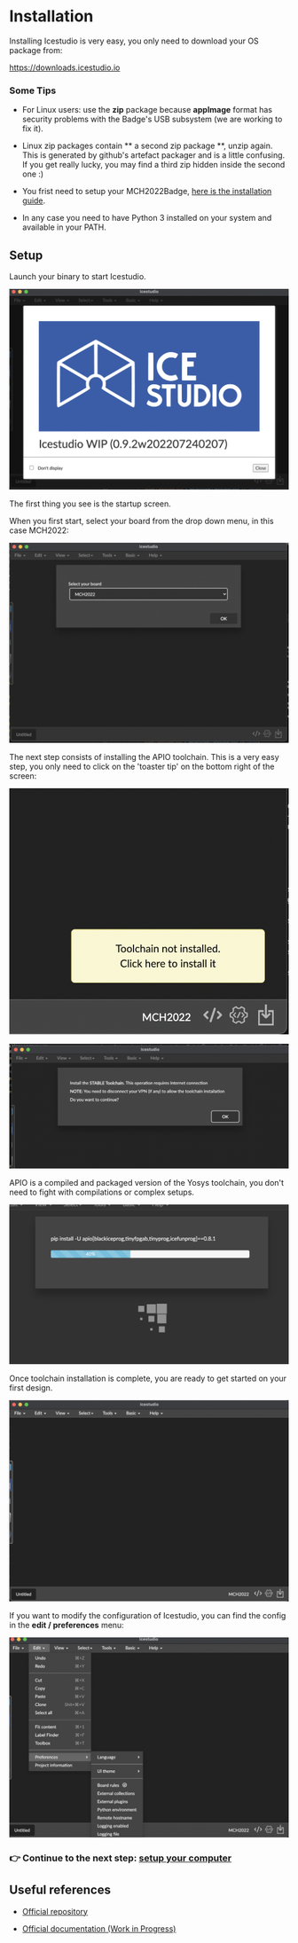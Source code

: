 # Installation

Installing Icestudio is very easy, you only need to download your OS package from:

https://downloads.icestudio.io

### Some Tips

* For Linux users: use the **zip** package because **appImage** format has
  security problems with the Badge's USB subsystem (we are working to fix it).

* Linux zip packages contain ** a second zip package **, unzip again. This is
  generated by github's artefact packager and is a little confusing. If you get
  really lucky, you may find a third zip hidden inside the second one :)

* You frist need to setup your MCH2022Badge, [here is the installation
  guide](https://badge.team/docs/badges/mch2022/getting-started/).

* In any case you need to have Python 3 installed on your system and available
  in your PATH.


## Setup

Launch your binary to start Icestudio.

![Icestudio Splash screen](assets/01/01.png)


The first thing you see is the startup screen.

When you first start, select your board from the drop down menu, in this case MCH2022:


![Select the MCH2022 Board](assets/01/02.png)


The next step consists of installing the APIO toolchain. This is a very easy
step, you only need to click on the 'toaster tip' on the bottom right of the screen:


![](assets/01/03.png)

![](assets/01/04.png)


APIO is a compiled and packaged version of the Yosys toolchain, you don't need
to fight with compilations or complex setups.


![](assets/01/05.png)


Once toolchain installation is complete, you are ready to get started on your
first design.


![](assets/01/06.png)


If you want to modify the configuration of Icestudio, you can find the config
in the **edit / preferences** menu:


![](assets/01/07.png)


### :point_right: Continue to the next step: [setup your computer](01_setup.md)

## Useful references

* [Official repository](https://github.com/FPGAwars/icestudio)

* [Official documentation (Work in Progress)](https://github.com/FPGAwars/icestudio/wiki/Installation)
